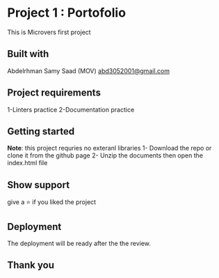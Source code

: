 # Project 1 : Portofolio

This is Microvers first project 

## Built with

Abdelrhman Samy Saad (MOV) 
abd3052001@gmail.com

## Project requirements
1-Linters practice
2-Documentation practice

## Getting started

**Note**: this project requries no exteranl libraries 
1- Download the repo or clone it from the github page
2- Unzip the documents then open the index.html file

## Show support 
give a ⭐️ if you liked the project

## Deployment 
The deployment will be ready after the the review.

## Thank you